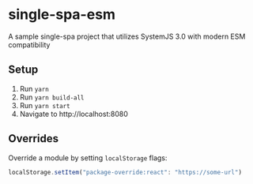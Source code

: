 # single-spa-esm
A sample single-spa project that utilizes SystemJS 3.0 with modern ESM compatibility

## Setup

1. Run `yarn`
2. Run `yarn build-all`
3. Run `yarn start`
4. Navigate to http://localhost:8080


## Overrides
Override a module by setting `localStorage` flags:

```js
localStorage.setItem("package-override:react": "https://some-url")
```
